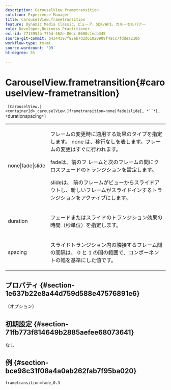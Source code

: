 ```yaml
---
description: CarouselView.frametransition
solution: Experience Manager
title: CarouselView.frametransition
feature: Dynamic Media Classic，ビューア，SDK/API，カルーセルバナー
role: Developer,Business Practitioner
exl-id: 771395fb-775d-462e-86dc-0600cfecb345
source-git-commit: b4344397f82eb7d2d61020909f4acc7fddea210b
workflow-type: tm+mt
source-wordcount: '99'
ht-degree: 5%

---
```


# CarouselView.frametransition{#carouselview-frametransition}

` [CarouselView.|<containerId>_carouselView.]frametransition=none|fade|slide[, *``*[, *`durationspacing`*]`

<table id="table_D5992FCFF26046079089652B211BB6C5"> 
 <tbody> 
  <tr> 
   <td colname="col1"> <p> <span class="codeph"> none|fade|slide  </span> </p> </td> 
   <td colname="col2"> <p>フレームの変更時に適用する効果のタイプを指定します。 <span class="codeph"> none </span> は、移行なしを表します。フレームの変更はすぐに行われます。 </p> <p> <span class="codeph"> fadeは、前のフ </span> レームと次のフレームの間にクロスフェードのトランジションを設定します。 </p> <p> <span class="codeph"> slideは、 </span> 前のフレームがビューからスライドアウトし、新しいフレームがスライドインするトランジションをアクティブにします。 </p> </td> 
  </tr> 
  <tr> 
   <td colname="col1"> <p> <span class="codeph"> <span class="varname"> duration  </span> </span> </p> </td> 
   <td colname="col2"> <p><span class="codeph">フェード</span>または<span class="codeph">スライド</span>のトランジション効果の時間（秒単位）を指定します。 </p> </td> 
  </tr> 
  <tr> 
   <td colname="col1"> <p> <span class="codeph"> <span class="varname"> spacing  </span> </span> </p> </td> 
   <td colname="col2"> <p><span class="codeph">スライド</span>トランジション内の隣接するフレーム間の間隔は、<span class="codeph"> 0 </span>と<span class="codeph"> 1 </span>の間の範囲で、コンポーネントの幅を基準にした値です。 </p> </td> 
  </tr> 
 </tbody> 
</table>

## プロパティ {#section-1e637b22e8a44d759d588e47576891e6}

（オプション）

## 初期設定 {#section-71fb773f814649b2885aefee68073641}

なし

## 例 {#section-bce98c31f08a4a0ab262fab7f95ba020}

`frametransition=fade,0.3`
